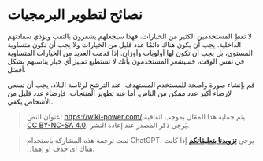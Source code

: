 # نصائح لتطوير البرمجيات

لا تعطِ المستخدمين الكثير من الخيارات، فهذا سيجعلهم يشعرون بالتعب ويؤذي سعادتهم الداخلية. يجب أن يكون هناك دائمًا عدد قليل من الخيارات ولا يجب أن تكون متساوية المستوى، بل يجب أن تكون لها أولويات وأوزان. إذا قدمت العديد من الخيارات المتساوية في نفس الوقت، فسيشعر المستخدمون بأنك لا تستطيع تمييز أي خيار يناسبهم بشكل أفضل.

قم بإنشاء صورة واضحة للمستخدم المستهدف. عند الترشح لرئاسة البلاد، يجب أن تسعى لإرضاء أكبر عدد ممكن من الناس. أما عند تطوير المنتجات، فإرضاء عدد قليل من الأشخاص يكفي.

> عنوان النص: <https://wiki-power.com/>
> يتم حماية هذا المقال بموجب اتفاقية [CC BY-NC-SA 4.0](https://creativecommons.org/licenses/by/4.0/deed.zh)، يُرجى ذكر المصدر عند إعادة النشر.

> تمت ترجمة هذه المشاركة باستخدام ChatGPT، يرجى [**تزويدنا بتعليقاتكم**](https://github.com/linyuxuanlin/Wiki_MkDocs/issues/new) إذا كانت هناك أي حذف أو إهمال.